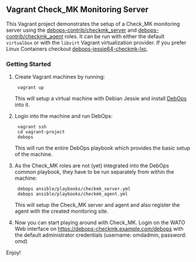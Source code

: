 ## Vagrant Check_MK Monitoring Server

This Vagrant project demonstrates the setup of a Check_MK monitoring server
using the [debops-contrib/checkmk_server](https://galaxy.ansible.com/debops-contrib/checkmk_server)
and [debops-contrib/checkmk_agent](https://galaxy.ansible.com/debops-contrib/checkmk_agent)
roles. It can be run with either the default `virtualbox` or with the
`libvirt` Vagrant virtualization provider. If you prefer Linux Containers
checkout [debops-jessie64-checkmk-lxc](../debops-jessie64-checkmk-lxc/).


### Getting Started

1. Create Vagrant machines by running:

        vagrant up

   This will setup a virtual machine with Debian Jessie and install
   [DebOps](https://debops.org) into it.

2. Login into the machine and run DebOps:

        vagrant ssh
        cd vagrant-project
        debops

   This will run the entire DebOps playbook which provides the basic setup
   of the machine.

3. As the Check_MK roles are not (yet) integrated into the DebOps common
   playbook, they have to be run separately from within the machine:

        debops ansible/playbooks/checkmk_server.yml
        debops ansible/playbooks/checkmk_agent.yml

   This will setup the Check_MK server and agent and also register the agent
   with the created monitoring site.

5. Now you can start playing around with Check_MK. Login on the WATO Web
   interface on https://debops-checkmk.example.com/debops with the default
   administrator credentials (username: omdadmin, password: omd)

Enjoy!

